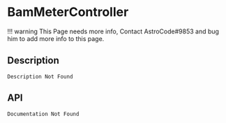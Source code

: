 # BamMeterController

!!! warning
    This Page needs more info, Contact AstroCode#9853 and bug him to add more info to this page.

## Description

    Description Not Found

## API

    Documentation Not Found

